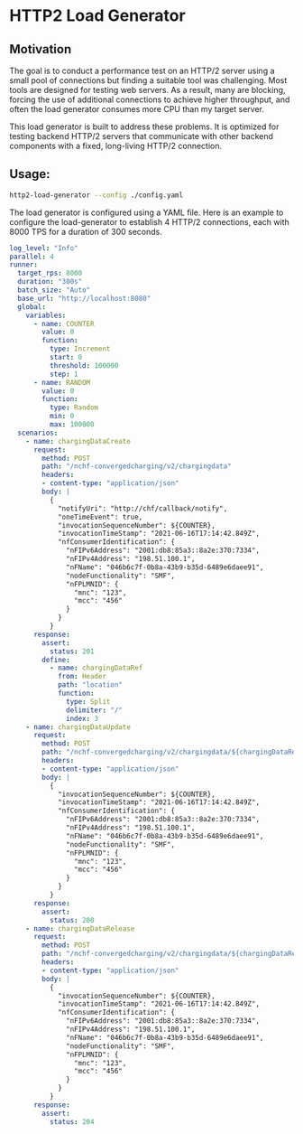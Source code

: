 # HTTP2 Load Generator

## Motivation
The goal is to conduct a performance test on an HTTP/2 server using a small pool of connections but finding a suitable tool was challenging. Most tools are designed for testing web servers. As a result, many are blocking, forcing the use of additional connections to achieve higher throughput, and often the load generator consumes more CPU than my target server. 

This load generator is built to address these problems. It is optimized for testing backend HTTP/2 servers that communicate with other backend components with a fixed, long-living HTTP/2 connection.

## Usage:

```bash
http2-load-generator --config ./config.yaml
```

The load generator is configured using a YAML file. Here is an example to configure the load-generator to establish 4 HTTP/2 connections, each with 8000 TPS for a duration of 300 seconds.

```yaml
log_level: "Info"
parallel: 4
runner:
  target_rps: 8000
  duration: "300s"
  batch_size: "Auto"
  base_url: "http://localhost:8080"
  global:
    variables:
      - name: COUNTER
        value: 0
        function:
          type: Increment
          start: 0
          threshold: 100000
          step: 1
      - name: RANDOM
        value: 0
        function:
          type: Random
          min: 0
          max: 100000
  scenarios:
    - name: chargingDataCreate
      request:
        method: POST
        path: "/nchf-convergedcharging/v2/chargingdata"
        headers: 
        - content-type: "application/json"
        body: |
          {
            "notifyUri": "http://chf/callback/notify",
            "oneTimeEvent": true,
            "invocationSequenceNumber": ${COUNTER},
            "invocationTimeStamp": "2021-06-16T17:14:42.849Z",
            "nfConsumerIdentification": {
              "nFIPv6Address": "2001:db8:85a3::8a2e:370:7334",
              "nFIPv4Address": "198.51.100.1",
              "nFName": "046b6c7f-0b8a-43b9-b35d-6489e6daee91",
              "nodeFunctionality": "SMF",
              "nFPLMNID": {
                "mnc": "123",
                "mcc": "456"
              }
            }
          }
      response:
        assert:
          status: 201
        define:
          - name: chargingDataRef
            from: Header
            path: "location"
            function: 
              type: Split
              delimiter: "/"
              index: 3
    - name: chargingDataUpdate
      request:
        method: POST
        path: "/nchf-convergedcharging/v2/chargingdata/${chargingDataRef}/update"
        headers: 
        - content-type: "application/json"
        body: |
          {
            "invocationSequenceNumber": ${COUNTER},
            "invocationTimeStamp": "2021-06-16T17:14:42.849Z",
            "nfConsumerIdentification": {
              "nFIPv6Address": "2001:db8:85a3::8a2e:370:7334",
              "nFIPv4Address": "198.51.100.1",
              "nFName": "046b6c7f-0b8a-43b9-b35d-6489e6daee91",
              "nodeFunctionality": "SMF",
              "nFPLMNID": {
                "mnc": "123",
                "mcc": "456"
              }
            }
          }
      response:
        assert:
          status: 200
    - name: chargingDataRelease
      request:
        method: POST
        path: "/nchf-convergedcharging/v2/chargingdata/${chargingDataRef}/release"
        headers: 
        - content-type: "application/json"
        body: |
          {
            "invocationSequenceNumber": ${COUNTER},
            "invocationTimeStamp": "2021-06-16T17:14:42.849Z",
            "nfConsumerIdentification": {
              "nFIPv6Address": "2001:db8:85a3::8a2e:370:7334",
              "nFIPv4Address": "198.51.100.1",
              "nFName": "046b6c7f-0b8a-43b9-b35d-6489e6daee91",
              "nodeFunctionality": "SMF",
              "nFPLMNID": {
                "mnc": "123",
                "mcc": "456"
              }
            }
          }
      response:
        assert:
          status: 204
```
